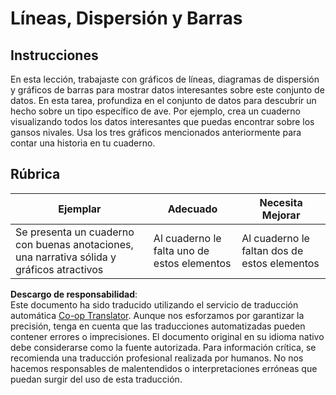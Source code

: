 <!--
CO_OP_TRANSLATOR_METADATA:
{
  "original_hash": "ad163c4fda72c8278280b61cad317ff4",
  "translation_date": "2025-08-24T23:03:37+00:00",
  "source_file": "3-Data-Visualization/09-visualization-quantities/assignment.md",
  "language_code": "es"
}
-->
# Líneas, Dispersión y Barras

## Instrucciones

En esta lección, trabajaste con gráficos de líneas, diagramas de dispersión y gráficos de barras para mostrar datos interesantes sobre este conjunto de datos. En esta tarea, profundiza en el conjunto de datos para descubrir un hecho sobre un tipo específico de ave. Por ejemplo, crea un cuaderno visualizando todos los datos interesantes que puedas encontrar sobre los gansos nivales. Usa los tres gráficos mencionados anteriormente para contar una historia en tu cuaderno.

## Rúbrica

Ejemplar | Adecuado | Necesita Mejorar
--- | --- | -- |
Se presenta un cuaderno con buenas anotaciones, una narrativa sólida y gráficos atractivos | Al cuaderno le falta uno de estos elementos | Al cuaderno le faltan dos de estos elementos

**Descargo de responsabilidad**:  
Este documento ha sido traducido utilizando el servicio de traducción automática [Co-op Translator](https://github.com/Azure/co-op-translator). Aunque nos esforzamos por garantizar la precisión, tenga en cuenta que las traducciones automatizadas pueden contener errores o imprecisiones. El documento original en su idioma nativo debe considerarse como la fuente autorizada. Para información crítica, se recomienda una traducción profesional realizada por humanos. No nos hacemos responsables de malentendidos o interpretaciones erróneas que puedan surgir del uso de esta traducción.